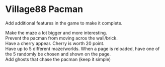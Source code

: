 # Village88 Pacman

Add additional features in the game to make it complete.

Make the maze a lot bigger and more interesting. </br>
Prevent the pacman from moving acros the wall/brick. </br>
Have a cherry appear.  Cherry is worth 20 point. </br>
Have up to 5 different maze/worlds.  When a page is reloaded, have one of the 5 randomly be chosen and shown on the page. </br>
Add ghosts that chase the pacman (keep it simple)
